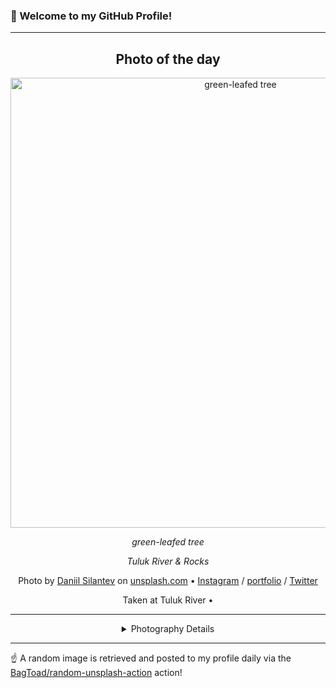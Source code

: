 ### 👋 Welcome to my GitHub Profile!

----
<div align="center">

## Photo of the day
  
  <a href="https://unsplash.com/photos/green-leafed-tree-4yK5lLfRDWE"><img width="720" src="https://images.unsplash.com/photo-1545840893-d59d0bf89825?crop=entropy&cs=tinysrgb&fit=max&fm=jpg&ixid=M3w1OTQ0OTd8MHwxfHJhbmRvbXx8fHx8fHx8fDE3MzAwOTU3OTZ8&ixlib=rb-4.0.3&q=80&w=1080" alt="green-leafed tree"></a>
  
  <em>green-leafed tree</em>
  
  <em>Tuluk River & Rocks</em>

  Photo by [Daniil Silantev](https://www.instagram.com/silantevdan) on [unsplash.com](https://unsplash.com/) • [Instagram](https://instagram.com/silantevdan) / [portfolio](https://www.instagram.com/silantevdan) / [Twitter](https://twitter.com/betagamma)
  
  Taken at Tuluk River • 
  
  ---
  
<details>
<summary>Photography Details</summary>
  
| Parameter     | Value |
| ------------- | ----- |
| Camera Model  | NIKON D7000 |
| Exposure Time | 1/60 |
| Aperture      | 7.1 |
| Focal Length  | 24.0 |
| ISO           | 100 |
| Location      | Tuluk River (null) |
| Coordinates   | Latitude null, Longitude null |

</details>

</div>

----

☝️ A random image is retrieved and posted to my profile daily via the [BagToad/random-unsplash-action](https://github.com/BagToad/random-unsplash-action) action!
